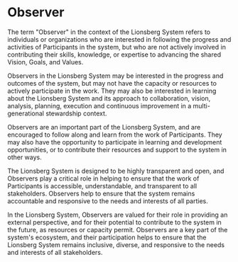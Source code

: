 # Observer

The term "Observer" in the context of the Lionsberg System refers to individuals or organizations who are interested in following the progress and activities of Participants in the system, but who are not actively involved in contributing their skills, knowledge, or expertise to advancing the shared Vision, Goals, and Values.

Observers in the Lionsberg System may be interested in the progress and outcomes of the system, but may not have the capacity or resources to actively participate in the work. They may also be interested in learning about the Lionsberg System and its approach to collaboration, vision, analysis, planning, execution and continuous improvement in a multi-generational stewardship context.

Observers are an important part of the Lionsberg System, and are encouraged to follow along and learn from the work of Participants. They may also have the opportunity to participate in learning and development opportunities, or to contribute their resources and support to the system in other ways.

The Lionsberg System is designed to be highly transparent and open, and Observers play a critical role in helping to ensure that the work of Participants is accessible, understandable, and transparent to all stakeholders. Observers help to ensure that the system remains accountable and responsive to the needs and interests of all parties.

In the Lionsberg System, Observers are valued for their role in providing an external perspective, and for their potential to contribute to the system in the future, as resources or capacity permit. Observers are a key part of the system's ecosystem, and their participation helps to ensure that the Lionsberg System remains inclusive, diverse, and responsive to the needs and interests of all stakeholders.